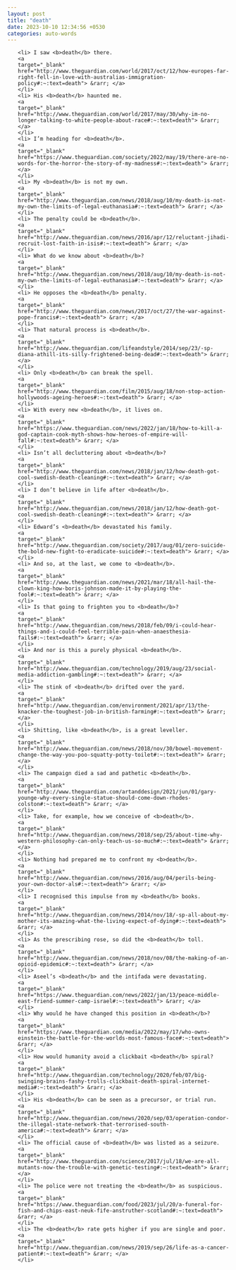 ```yaml
---
layout: post
title: "death"
date: 2023-10-10 12:34:56 +0530
categories: auto-words
---
```

<ol>

    <li> I saw <b>death</b> there.
    <a 
    target="_blank" 
    href="http://www.theguardian.com/world/2017/oct/12/how-europes-far-right-fell-in-love-with-australias-immigration-policy#:~:text=death"> &rarr; </a>
    </li>
    <li> His <b>death</b> haunted me.
    <a 
    target="_blank" 
    href="http://www.theguardian.com/world/2017/may/30/why-im-no-longer-talking-to-white-people-about-race#:~:text=death"> &rarr; </a>
    </li>
    <li> I’m heading for <b>death</b>.
    <a 
    target="_blank" 
    href="https://www.theguardian.com/society/2022/may/19/there-are-no-words-for-the-horror-the-story-of-my-madness#:~:text=death"> &rarr; </a>
    </li>
    <li> My <b>death</b> is not my own.
    <a 
    target="_blank" 
    href="http://www.theguardian.com/news/2018/aug/10/my-death-is-not-my-own-the-limits-of-legal-euthanasia#:~:text=death"> &rarr; </a>
    </li>
    <li> The penalty could be <b>death</b>.
    <a 
    target="_blank" 
    href="http://www.theguardian.com/news/2016/apr/12/reluctant-jihadi-recruit-lost-faith-in-isis#:~:text=death"> &rarr; </a>
    </li>
    <li> What do we know about <b>death</b>?
    <a 
    target="_blank" 
    href="http://www.theguardian.com/news/2018/aug/10/my-death-is-not-my-own-the-limits-of-legal-euthanasia#:~:text=death"> &rarr; </a>
    </li>
    <li> He opposes the <b>death</b> penalty.
    <a 
    target="_blank" 
    href="http://www.theguardian.com/news/2017/oct/27/the-war-against-pope-francis#:~:text=death"> &rarr; </a>
    </li>
    <li> That natural process is <b>death</b>.
    <a 
    target="_blank" 
    href="http://www.theguardian.com/lifeandstyle/2014/sep/23/-sp-diana-athill-its-silly-frightened-being-dead#:~:text=death"> &rarr; </a>
    </li>
    <li> Only <b>death</b> can break the spell.
    <a 
    target="_blank" 
    href="http://www.theguardian.com/film/2015/aug/18/non-stop-action-hollywoods-ageing-heroes#:~:text=death"> &rarr; </a>
    </li>
    <li> With every new <b>death</b>, it lives on.
    <a 
    target="_blank" 
    href="https://www.theguardian.com/news/2022/jan/18/how-to-kill-a-god-captain-cook-myth-shows-how-heroes-of-empire-will-fall#:~:text=death"> &rarr; </a>
    </li>
    <li> Isn’t all decluttering about <b>death</b>?
    <a 
    target="_blank" 
    href="http://www.theguardian.com/news/2018/jan/12/how-death-got-cool-swedish-death-cleaning#:~:text=death"> &rarr; </a>
    </li>
    <li> I don’t believe in life after <b>death</b>.
    <a 
    target="_blank" 
    href="http://www.theguardian.com/news/2018/jan/12/how-death-got-cool-swedish-death-cleaning#:~:text=death"> &rarr; </a>
    </li>
    <li> Edward’s <b>death</b> devastated his family.
    <a 
    target="_blank" 
    href="http://www.theguardian.com/society/2017/aug/01/zero-suicide-the-bold-new-fight-to-eradicate-suicide#:~:text=death"> &rarr; </a>
    </li>
    <li> And so, at the last, we come to <b>death</b>.
    <a 
    target="_blank" 
    href="http://www.theguardian.com/news/2021/mar/18/all-hail-the-clown-king-how-boris-johnson-made-it-by-playing-the-fool#:~:text=death"> &rarr; </a>
    </li>
    <li> Is that going to frighten you to <b>death</b>?
    <a 
    target="_blank" 
    href="http://www.theguardian.com/news/2018/feb/09/i-could-hear-things-and-i-could-feel-terrible-pain-when-anaesthesia-fails#:~:text=death"> &rarr; </a>
    </li>
    <li> And nor is this a purely physical <b>death</b>.
    <a 
    target="_blank" 
    href="http://www.theguardian.com/technology/2019/aug/23/social-media-addiction-gambling#:~:text=death"> &rarr; </a>
    </li>
    <li> The stink of <b>death</b> drifted over the yard.
    <a 
    target="_blank" 
    href="http://www.theguardian.com/environment/2021/apr/13/the-knacker-the-toughest-job-in-british-farming#:~:text=death"> &rarr; </a>
    </li>
    <li> Shitting, like <b>death</b>, is a great leveller.
    <a 
    target="_blank" 
    href="http://www.theguardian.com/news/2018/nov/30/bowel-movement-change-the-way-you-poo-squatty-potty-toilet#:~:text=death"> &rarr; </a>
    </li>
    <li> The campaign died a sad and pathetic <b>death</b>.
    <a 
    target="_blank" 
    href="http://www.theguardian.com/artanddesign/2021/jun/01/gary-younge-why-every-single-statue-should-come-down-rhodes-colston#:~:text=death"> &rarr; </a>
    </li>
    <li> Take, for example, how we conceive of <b>death</b>.
    <a 
    target="_blank" 
    href="http://www.theguardian.com/news/2018/sep/25/about-time-why-western-philosophy-can-only-teach-us-so-much#:~:text=death"> &rarr; </a>
    </li>
    <li> Nothing had prepared me to confront my <b>death</b>.
    <a 
    target="_blank" 
    href="http://www.theguardian.com/news/2016/aug/04/perils-being-your-own-doctor-als#:~:text=death"> &rarr; </a>
    </li>
    <li> I recognised this impulse from my <b>death</b> books.
    <a 
    target="_blank" 
    href="http://www.theguardian.com/news/2014/nov/18/-sp-all-about-my-mother-its-amazing-what-the-living-expect-of-dying#:~:text=death"> &rarr; </a>
    </li>
    <li> As the prescribing rose, so did the <b>death</b> toll.
    <a 
    target="_blank" 
    href="http://www.theguardian.com/news/2018/nov/08/the-making-of-an-opioid-epidemic#:~:text=death"> &rarr; </a>
    </li>
    <li> Aseel’s <b>death</b> and the intifada were devastating.
    <a 
    target="_blank" 
    href="https://www.theguardian.com/news/2022/jan/13/peace-middle-east-friend-summer-camp-israel#:~:text=death"> &rarr; </a>
    </li>
    <li> Why would he have changed this position in <b>death</b>?
    <a 
    target="_blank" 
    href="https://www.theguardian.com/media/2022/may/17/who-owns-einstein-the-battle-for-the-worlds-most-famous-face#:~:text=death"> &rarr; </a>
    </li>
    <li> How would humanity avoid a clickbait <b>death</b> spiral?
    <a 
    target="_blank" 
    href="http://www.theguardian.com/technology/2020/feb/07/big-swinging-brains-fashy-trolls-clickbait-death-spiral-internet-media#:~:text=death"> &rarr; </a>
    </li>
    <li> His <b>death</b> can be seen as a precursor, or trial run.
    <a 
    target="_blank" 
    href="http://www.theguardian.com/news/2020/sep/03/operation-condor-the-illegal-state-network-that-terrorised-south-america#:~:text=death"> &rarr; </a>
    </li>
    <li> The official cause of <b>death</b> was listed as a seizure.
    <a 
    target="_blank" 
    href="http://www.theguardian.com/science/2017/jul/18/we-are-all-mutants-now-the-trouble-with-genetic-testing#:~:text=death"> &rarr; </a>
    </li>
    <li> The police were not treating the <b>death</b> as suspicious.
    <a 
    target="_blank" 
    href="https://www.theguardian.com/food/2023/jul/20/a-funeral-for-fish-and-chips-east-neuk-fife-anstruther-scotland#:~:text=death"> &rarr; </a>
    </li>
    <li> The <b>death</b> rate gets higher if you are single and poor.
    <a 
    target="_blank" 
    href="http://www.theguardian.com/news/2019/sep/26/life-as-a-cancer-patient#:~:text=death"> &rarr; </a>
    </li>